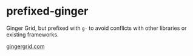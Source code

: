 # prefixed-ginger
Ginger Grid, but prefixed with `g-` to avoid conflicts with other libraries or existing frameworks. 

[gingergrid.com](https://gingergrid.com)
